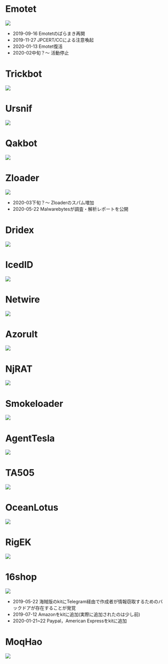 # Emotet
![](https://github.com/mether049/Research/blob/master/Twitter/png/emotet.png)
- 2019-09-16 Emotetのばらまき再開
- 2019-11-27 JPCERT/CCによる注意喚起
- 2020-01-13 Emotet復活
- 2020-02中旬？～ 活動停止

# Trickbot
![](https://github.com/mether049/Research/blob/master/Twitter/png/Trickbot.png)

# Ursnif
![](https://github.com/mether049/Research/blob/master/Twitter/png/Ursnif.png)

# Qakbot
![](https://github.com/mether049/Research/blob/master/Twitter/png/Qakbot.png)

# Zloader
![](https://github.com/mether049/Research/blob/master/Twitter/png/Zloader.png)
- 2020-03下旬？～  Zloaderのスパム増加
- 2020-05-22 Malwarebytesが調査・解析レポートを公開

# Dridex
![](https://github.com/mether049/Research/blob/master/Twitter/png/Dridex.png)

# IcedID
![](https://github.com/mether049/Research/blob/master/Twitter/png/IcedID.png)

# Netwire
![](https://github.com/mether049/Research/blob/master/Twitter/png/Netwire.png)

# Azorult
![](https://github.com/mether049/Research/blob/master/Twitter/png/Azorult.png)

# NjRAT
![](https://github.com/mether049/Research/blob/master/Twitter/png/NjRAT.png)

# Smokeloader
![](https://github.com/mether049/Research/blob/master/Twitter/png/Smokeloader.png)

# AgentTesla
![](https://github.com/mether049/Research/blob/master/Twitter/png/AgentTesla.png)

# TA505
![](https://github.com/mether049/Research/blob/master/Twitter/png/TA505.png)

# OceanLotus
![](https://github.com/mether049/Research/blob/master/Twitter/png/OceanLotus.png)

# RigEK
![](https://github.com/mether049/Research/blob/master/Twitter/png/RigEK.png)

# 16shop
![](https://github.com/mether049/Research/blob/master/Twitter/png/16shop.png)
- 2019-05-22 海賊版のkitにTelegram経由で作成者が情報窃取するためのバックドアが存在することが発覚
- 2019-07-12 Amazonをkitに追加(実際に追加されたのは少し前)
- 2020-01-21~22 Paypal，American Expressをkitに追加

# MoqHao
![](https://github.com/mether049/Research/blob/master/Twitter/png/Moqhao.png)
